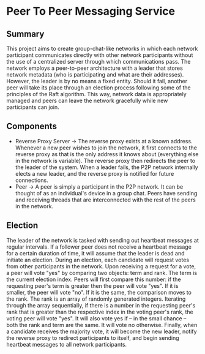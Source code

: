 # Peer To Peer Messaging Service

## Summary
This project aims to create group-chat-like networks in which each network participant communicates directly with other network participants without the use of a centralized server through which communications pass. The network employs a peer-to-peer architecture with a leader that stores network metadata (who is participating and what are their addresses). However, the leader is by no means a fixed entity. Should it fail, another peer will take its place through an election process following some of the principles of the Raft algorithm. This way, network data is appropriately managed and peers can leave the network gracefully while new participants can join.

## Components
 - Reverse Proxy Server -> The reverse proxy exists at a known address. Whenever a new peer wishes to join the network, it first connects to the reverse proxy as that is the only address it knows about (everything else in the network is variable). The reverse proxy then redirects the peer to the leader of the system. When a leader fails, the P2P network internally elects a new leader, and the reverse proxy is notified for future connections.
 - Peer -> A peer is simply a participant in the P2P network. It can be thought of as an individual's device in a group chat. Peers have sending and receiving threads that are interconnected with the rest of the peers in the network. 

## Election
The leader of the network is tasked with sending out heartbeat messages at regular intervals. If a follower peer does not receive a heartbeat message for a certain duration of time, it will assume that the leader is dead and initiate an election. During an election, each candidate will request votes from other participants in the network. Upon receiving a request for a vote, a peer will vote "yes" by comparing two objects: term and rank. The term is the current election index. Peers will first compare this number: if the requesting peer's term is greater then the peer will vote "yes". If it is smaller, the peer will vote "no". If it is the same, the comparison moves to the rank. The rank is an array of randomly generated integers. Iterating through the array sequentially, if there is a number in the requesting peer's rank that is greater than the respective index in the voting peer's rank, the voting peer will vote "yes". It will also vote yes if – in the small chance – both the rank and term are the same. It will vote no otherwise. Finally, when a candidate receives the majority vote, it will become the new leader, notify the reverse proxy to redirect participants to itself, and begin sending heartbeat messages to all network participants.

